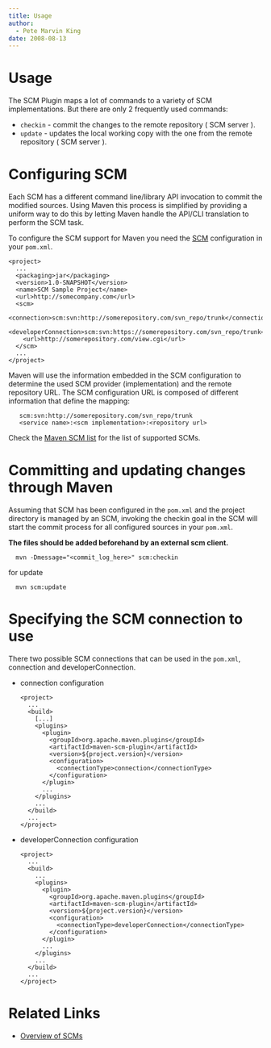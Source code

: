 ```yaml
---
title: Usage
author: 
  - Pete Marvin King
date: 2008-08-13
---
```


<!-- Licensed to the Apache Software Foundation (ASF) under one-->
<!-- or more contributor license agreements.  See the NOTICE file-->
<!-- distributed with this work for additional information-->
<!-- regarding copyright ownership.  The ASF licenses this file-->
<!-- to you under the Apache License, Version 2.0 (the-->
<!-- "License"); you may not use this file except in compliance-->
<!-- with the License.  You may obtain a copy of the License at-->
<!---->
<!--   http://www.apache.org/licenses/LICENSE-2.0-->
<!---->
<!-- Unless required by applicable law or agreed to in writing,-->
<!-- software distributed under the License is distributed on an-->
<!-- "AS IS" BASIS, WITHOUT WARRANTIES OR CONDITIONS OF ANY-->
<!-- KIND, either express or implied.  See the License for the-->
<!-- specific language governing permissions and limitations-->
<!-- under the License.-->
# Usage

The SCM Plugin maps a lot of commands to a variety of SCM implementations. But there are only 2 frequently used commands:

- `checkin` - commit the changes to the remote repository \( SCM server \).
- `update` - updates the local working copy with the one from the remote repository \( SCM server \).

# Configuring SCM

Each SCM has a different command line/library API invocation to commit the modified sources. Using Maven this process is simplified by providing a uniform way to do this by letting Maven handle the API/CLI translation to perform the SCM task.

To configure the SCM support for Maven you need the [SCM](http://maven.apache.org/pom.html#SCM) configuration in your `pom.xml`.

```unknown
<project>
  ...
  <packaging>jar</packaging>
  <version>1.0-SNAPSHOT</version>
  <name>SCM Sample Project</name>
  <url>http://somecompany.com</url>
  <scm>
    <connection>scm:svn:http://somerepository.com/svn_repo/trunk</connection>
    <developerConnection>scm:svn:https://somerepository.com/svn_repo/trunk</developerConnection>
    <url>http://somerepository.com/view.cgi</url>
  </scm>
  ...
</project>
```

Maven will use the information embedded in the SCM configuration to determine the used SCM provider (implementation) and the remote repository URL. The SCM configuration URL is composed of different information that define the mapping:

```unknown
   scm:svn:http://somerepository.com/svn_repo/trunk
   <service name>:<scm implementation>:<repository url>
```

Check the [Maven SCM list](http://maven.apache.org/scm/scms-overview.html) for the list of supported SCMs.

# Committing and updating changes through Maven

Assuming that SCM has been configured in the `pom.xml` and the project directory is managed by an SCM, invoking the checkin goal in the SCM will start the commit process for all configured sources in your `pom.xml`.

**The files should be added beforehand by an external scm client.**

```unknown
  mvn -Dmessage="<commit_log_here>" scm:checkin
```

for update

```unknown
  mvn scm:update
```

# Specifying the SCM connection to use

There two possible SCM connections that can be used in the `pom.xml`, connection and developerConnection.

- connection configuration

    ```unknown
    <project>
      ...
      <build>
        [...]
        <plugins>
          <plugin>
            <groupId>org.apache.maven.plugins</groupId>
            <artifactId>maven-scm-plugin</artifactId>
            <version>${project.version}</version>
            <configuration>
              <connectionType>connection</connectionType>
            </configuration>
          </plugin>
          ...
        </plugins>
        ...
      </build>
      ...
    </project>
    ```

- developerConnection configuration

    ```unknown
    <project>
      ...
      <build>
        ...
        <plugins>
          <plugin>
            <groupId>org.apache.maven.plugins</groupId>
            <artifactId>maven-scm-plugin</artifactId>
            <version>${project.version}</version>
            <configuration>
              <connectionType>developerConnection</connectionType>
            </configuration>
          </plugin>
          ...
        </plugins>
        ...
      </build>
      ...
    </project>
    ```

# Related Links

- [Overview of SCMs](../scms-overview.html)
